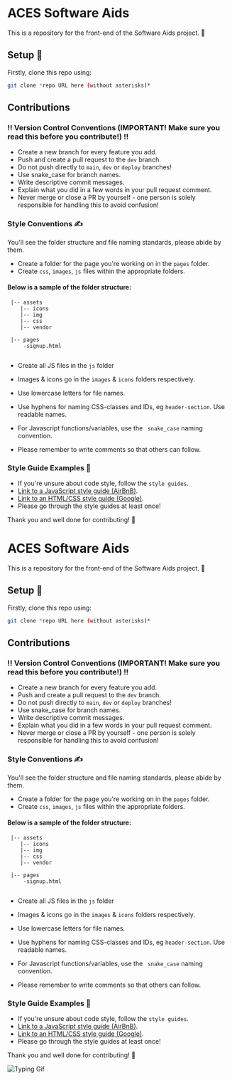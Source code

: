 #  ACES Software Aids 

This is a repository for the front-end of the Software Aids project. 👋

## Setup 🎯

Firstly, clone this repo using:

```bash
git clone *repo URL here (without asterisks)*
```

## Contributions 

### ‼️ Version Control Conventions (IMPORTANT! Make sure you read this before you contribute!) ‼️
* Create a new branch for every feature you add.
* Push and create a pull request to the ```dev``` branch.
* Do not push directly to ```main```, ```dev``` or ```deploy``` branches!
* Use snake_case for branch names.
* Write descriptive commit messages.
* Explain what you did in a few words in your pull request comment.
* Never merge or close a PR by yourself - one person is solely responsible for handling this to avoid confusion!

### Style Conventions ✍️
You'll see the folder structure and file naming standards, please abide by them.
* Create a folder for the page you're working on in the ```pages``` folder.
* Create ```css```, ```images```, ```js``` files within the appropriate folders.
<h4> Below is a sample of the folder structure: </h4>

```
 |-- assets
    |-- icons
    |-- img
    |-- css
    |-- vendor

 |-- pages
     -signup.html
    
```
* Create all JS files in the ```js``` folder

* Images & icons go in the ```images``` & ```icons``` folders respectively.
* Use lowercase letters for file names.
* Use hyphens for naming CSS-classes and IDs, eg ```header-section```. Use readable names.
* For Javascript functions/variables, use the ``` snake_case``` naming convention.
* Please remember to write comments so that others can follow.

### Style Guide Examples 📖
* If you're unsure about code style, follow the ```style guides```.
* [Link to a JavaScript style guide (AirBnB)](https://github.com/airbnb/javascript).
* [Link to an HTML/CSS style guide (Google)](https://google.github.io/styleguide/htmlcssguide.html).
* Please go through the style guides at least once!

Thank you and well done for contributing! 👏

#  ACES Software Aids 

This is a repository for the front-end of the Software Aids project. 👋

## Setup 🎯

Firstly, clone this repo using:

```bash
git clone *repo URL here (without asterisks)*
```

## Contributions 

### ‼️ Version Control Conventions (IMPORTANT! Make sure you read this before you contribute!) ‼️
* Create a new branch for every feature you add.
* Push and create a pull request to the ```dev``` branch.
* Do not push directly to ```main```, ```dev``` or ```deploy``` branches!
* Use snake_case for branch names.
* Write descriptive commit messages.
* Explain what you did in a few words in your pull request comment.
* Never merge or close a PR by yourself - one person is solely responsible for handling this to avoid confusion!

### Style Conventions ✍️
You'll see the folder structure and file naming standards, please abide by them.
* Create a folder for the page you're working on in the ```pages``` folder.
* Create ```css```, ```images```, ```js``` files within the appropriate folders.
<h4> Below is a sample of the folder structure: </h4>

```
 |-- assets
    |-- icons
    |-- img
    |-- css
    |-- vendor

 |-- pages
     -signup.html
    
```
* Create all JS files in the ```js``` folder

* Images & icons go in the ```images``` & ```icons``` folders respectively.
* Use lowercase letters for file names.
* Use hyphens for naming CSS-classes and IDs, eg ```header-section```. Use readable names.
* For Javascript functions/variables, use the ``` snake_case``` naming convention.
* Please remember to write comments so that others can follow.

### Style Guide Examples 📖
* If you're unsure about code style, follow the ```style guides```.
* [Link to a JavaScript style guide (AirBnB)](https://github.com/airbnb/javascript).
* [Link to an HTML/CSS style guide (Google)](https://google.github.io/styleguide/htmlcssguide.html).
* Please go through the style guides at least once!

Thank you and well done for contributing! 👏

![Typing Gif](https://c.tenor.com/cBmz8RTK_JsAAAAC/typing-anime.gif)

